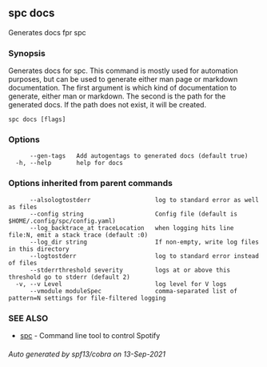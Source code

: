 ## spc docs

Generates docs fpr spc

### Synopsis

Generates docs for spc.
This command is mostly used for automation purposes, but can be used to generate
either man page or markdown documentation. The first argument is which
kind of documentation to generate, either man or markdown. The second is the path for the
generated docs. If the path does not exist, it will be created.

```
spc docs [flags]
```

### Options

```
      --gen-tags   Add autogentags to generated docs (default true)
  -h, --help       help for docs
```

### Options inherited from parent commands

```
      --alsologtostderr                  log to standard error as well as files
      --config string                    Config file (default is $HOME/.config/spc/config.yaml)
      --log_backtrace_at traceLocation   when logging hits line file:N, emit a stack trace (default :0)
      --log_dir string                   If non-empty, write log files in this directory
      --logtostderr                      log to standard error instead of files
      --stderrthreshold severity         logs at or above this threshold go to stderr (default 2)
  -v, --v Level                          log level for V logs
      --vmodule moduleSpec               comma-separated list of pattern=N settings for file-filtered logging
```

### SEE ALSO

* [spc](spc.md)	 - Command line tool to control Spotify

###### Auto generated by spf13/cobra on 13-Sep-2021
